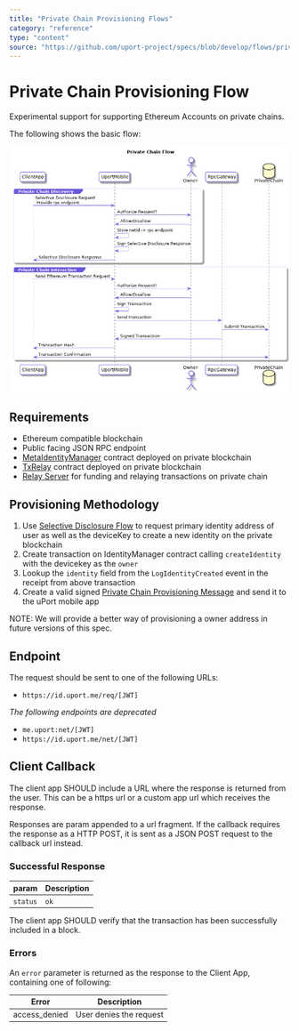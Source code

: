 ```yaml
---
title: "Private Chain Provisioning Flows"
category: "reference"
type: "content"
source: "https://github.com/uport-project/specs/blob/develop/flows/privatechain.md"
---
```


# Private Chain Provisioning Flow

Experimental support for supporting Ethereum Accounts on private chains.

The following shows the basic flow:

![Private Chain Provisioning Flow](privatechain.png)

## Requirements

- Ethereum compatible blockchain
- Public facing JSON RPC endpoint
- [MetaIdentityManager](https://github.com/uport-project/uport-identity/blob/develop/contracts/MetaIdentityManager.sol) contract deployed on private blockchain
- [TxRelay](https://github.com/uport-project/uport-identity/blob/develop/contracts/TxRelay.sol) contract deployed on private blockchain
- [Relay Server](/rest-apis/relay-server.md) for funding and relaying transactions on private chain

## Provisioning Methodology

1. Use [Selective Disclosure Flow](selectivedisclosure.md) to request primary identity address of user as well as the deviceKey to create a new identity on the private blockchain
2. Create transaction on IdentityManager contract calling `createIdentity` with the devicekey as the `owner`
3. Lookup the `identity` field from the `LogIdentityCreated` event in the receipt from above transaction
4. Create a valid signed [Private Chain Provisioning Message](/messages/privatechain.md) and send it to the uPort mobile app

NOTE: We will provide a better way of provisioning a owner address in future versions of this spec.

## Endpoint

The request should be sent to one of the following URLs:

- `https://id.uport.me/req/[JWT]`

*The following endpoints are deprecated*

- `me.uport:net/[JWT]`
- `https://id.uport.me/net/[JWT]`

## Client Callback

The client app SHOULD include a URL where the response is returned from the user. This can be a https url or a custom app url which receives the response.

Responses are param appended to a url fragment. If the callback requires the response as a HTTP POST, it is sent as a JSON POST request to the callback url instead.

### Successful Response

param | Description
----- | -----------
`status`  | `ok`

The client app SHOULD verify that the transaction has been successfully included in a block.

### Errors

An `error` parameter is returned as the response to the Client App, containing one of following:

Error         | Description
------------- | -----------
access_denied | User denies the request
